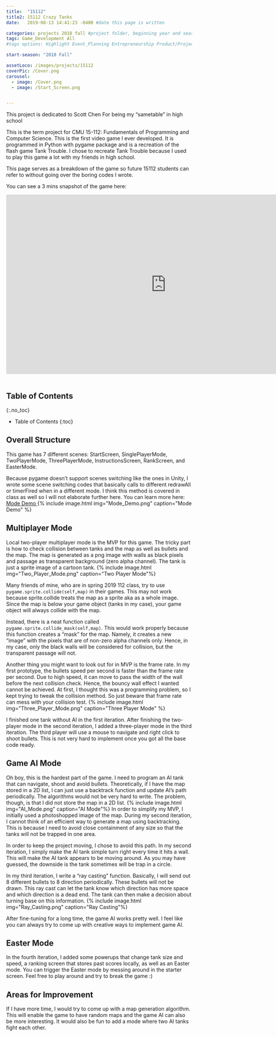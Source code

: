 ```yaml
---
title:  "15112"
title2: 15112 Crazy Tanks
date:   2019-08-13 14:41:23 -0400 #date this page is written

categories: projects 2018 fall #project folder, beginning year and season
tags: Game_Development All
#tags options: Highlight Event_Planning Entrepreneurship Product/Project_Management Game_Development Marketing Negotiation Video_Editing Web_Design

start-season: "2018 Fall"

assetLoco: /images/projects/15112
coverPic: /Cover.png
carousel:
  - image: /Cover.png
  - image: /Start_Screen.png


---
```

This project is dedicated to Scott Chen For being my “sametable” in high school

This is the term project for CMU 15-112: Fundamentals of Programming and Computer Science. This is the first video game I ever developed. It is programmed in Python with pygame package and is a recreation of the flash game Tank Trouble. I chose to recreate Tank Trouble because I used to play this game a lot with my friends in high school.

This page serves as a breakdown of the game so future 15112 students can refer to without going over the boring codes I wrote.

You can see a 3 mins snapshot of the game here:
<div class="iframe-container"> <iframe width="866" height="487" src="https://www.youtube.com/embed/qkijJCenGDE" frameborder="0" allow="accelerometer; autoplay; encrypted-media; gyroscope; picture-in-picture" allowfullscreen></iframe></div><br>

## Table of Contents
{:.no_toc}

* Table of Contents
{:toc}

## Overall Structure

This game has 7 different scenes: StartScreen, SinglePlayerMode, TwoPlayerMode, ThreePlayerMode, InstructionsScreen, RankScreen, and EasterMode.

Because pygame doesn’t support scenes switching like the ones in Unity, I wrote some scene switching codes that basically calls to different redrawAll or timerFired when in a different mode. I think this method is covered in class as well so I will not elaborate further here. You can learn more here:[ Mode Demo ](http://www.krivers.net/15112-s18/notes/notes-animations-demos.html)
{% include image.html img="Mode_Demo.png" caption="Mode Demo" %}

## Multiplayer Mode

Local two-player multiplayer mode is the MVP for this game. The tricky part is how to check collision between tanks and the map as well as bullets and the map. The map is generated as a png image with walls as black pixels and passage as transparent background (zero alpha channel). The tank is just a sprite image of a cartoon tank.
{% include image.html img="Two_Player_Mode.png" caption="Two Player Mode"%}

Many friends of mine, who are in spring 2019 112 class, try to use ``
pygame.sprite.collide(self,map)``
in their games. This may not work because sprite.collide treats the map as a sprite aka as a whole image. Since the map is below your game object (tanks in my case), your game object will always collide with the map.

Instead, there is a neat function called ``pygame.sprite.collide_mask(self,map)``. This would work properly because this function creates a “mask” for the map. Namely, it creates a new “image” with the pixels that are of non-zero alpha channels only. Hence, in my case, only the black walls will be considered for collision, but the transparent passage will not.

Another thing you might want to look out for in MVP is the frame rate. In my first prototype, the bullets speed per second is faster than the frame rate per second. Due to high speed, it can move to pass the width of the wall before the next collision check. Hence, the bouncy wall effect I wanted cannot be achieved. At first, I thought this was a programming problem, so I kept trying to tweak the collision method. So just beware that frame rate can mess with your collision test.
{% include image.html img="Three_Player_Mode.png" caption="Three Player Mode" %}

I finished one tank without AI in the first iteration. After finishing the two-player mode in the second iteration, I added a three-player mode in the third iteration. The third player will use a mouse to navigate and right click to shoot bullets. This is not very hard to implement once you got all the base code ready.

## Game AI Mode

Oh boy, this is the hardest part of the game. I need to program an AI tank that can navigate, shoot and avoid bullets. Theoretically, if I have the map stored in a 2D list, I can just use a backtrack function and update AI’s path periodically. The algorithms would not be very hard to write. The problem, though, is that I did not store the map in a 2D list.
{% include image.html img="AI_Mode.png" caption="AI Mode"%}
In order to simplify my MVP, I initially used a photoshopped image of the map. During my second iteration, I cannot think of an efficient way to generate a map using backtracking. This is because I need to avoid close containment of any size so that the tanks will not be trapped in one area.

In order to keep the project moving, I chose to avoid this path. In my second iteration, I simply make the AI tank simple turn right every time it hits a wall. This will make the AI tank appears to be moving around. As you may have guessed, the downside is the tank sometimes will be trap in a circle.

In my third iteration, I write a “ray casting” function. Basically, I will send out 8 different bullets to 8 direction periodically. These bullets will not be drawn. This ray cast can let the tank know which direction has more space and which direction is a dead end. The tank can then make a decision about turning base on this information.
{% include image.html img="Ray_Casting.png" caption="Ray Casting"%}

After fine-tuning for a long time, the game AI works pretty well. I feel like you can always try to come up with creative ways to implement game AI.
## Easter Mode

In the fourth iteration, I added some powerups that change tank size and speed, a ranking screen that stores past scores locally, as well as an Easter mode. You can trigger the Easter mode by messing around in the starter screen. Feel free to play around and try to break the game  :)

## Areas for Improvement

If I have more time, I would try to come up with a map generation algorithm. This will enable the game to have random maps and the game AI can also be more interesting. It would also be fun to add a mode where two AI tanks fight each other.
